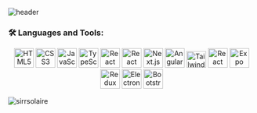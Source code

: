 ![header](https://capsule-render.vercel.app/api?type=waving&color=gradient&height=200&section=header&text=Erkut%20Gürkan&fontSize=50&fontAlign=20)








<h3 align="left">🛠️ Languages and Tools:</h3>
<p align="center">
  <!-- Languages -->
  <img src="https://cdn.jsdelivr.net/gh/devicons/devicon/icons/html5/html5-original.svg" alt="HTML5" width="40" height="40"/>
  <img src="https://cdn.jsdelivr.net/gh/devicons/devicon/icons/css3/css3-original.svg" alt="CSS3" width="40" height="40"/>
  <img src="https://cdn.jsdelivr.net/gh/devicons/devicon/icons/javascript/javascript-original.svg" alt="JavaScript" width="40" height="40"/>
  <img src="https://cdn.jsdelivr.net/gh/devicons/devicon/icons/typescript/typescript-original.svg" alt="TypeScript" width="40" height="40"/>
  
  <!-- Frameworks and Libraries -->
  <img src="https://cdn.jsdelivr.net/gh/devicons/devicon/icons/react/react-original.svg" alt="React" width="40" height="40"/>
  <img src="https://cdn.jsdelivr.net/gh/devicons/devicon/icons/react/react-original.svg" alt="React Native" width="40" height="40"/>
  <img src="https://cdn.jsdelivr.net/gh/devicons/devicon/icons/nextjs/nextjs-original.svg" alt="Next.js" width="40" height="40"/>
  <img src="https://cdn.jsdelivr.net/gh/devicons/devicon/icons/angularjs/angularjs-original.svg" alt="AngularJS" width="40" height="40"/>
  <img src="https://upload.wikimedia.org/wikipedia/commons/thumb/d/d5/Tailwind_CSS_Logo.svg/2560px-Tailwind_CSS_Logo.svg.png" alt="Tailwind CSS" width="40" height="34"/>
  <img src="https://images.seeklogo.com/logo-png/43/2/react-query-logo-png_seeklogo-435661.png?v=1958565617343047856" alt="React Query" width="40" height="40"/>
  <img src="https://upload.wikimedia.org/wikipedia/commons/6/64/Expo_logo.svg" alt="Expo" width="40" height="40"/>
  
  <!-- Additional Tools -->
  <img src="https://cdn.jsdelivr.net/gh/devicons/devicon/icons/redux/redux-original.svg" alt="Redux" width="40" height="40"/>
  <img src="https://cdn.jsdelivr.net/gh/devicons/devicon/icons/electron/electron-original.svg" alt="Electron JS" width="40" height="40"/>
  <img src="https://cdn.jsdelivr.net/gh/devicons/devicon/icons/bootstrap/bootstrap-original.svg" alt="Bootstrap" width="40" height="40"/>
</p>


<p><img align="center" src="https://github-readme-stats.vercel.app/api/top-langs?username=erkutgurkan&show_icons=true&locale=en&layout=compact" alt="sirrsolaire" /></p>

